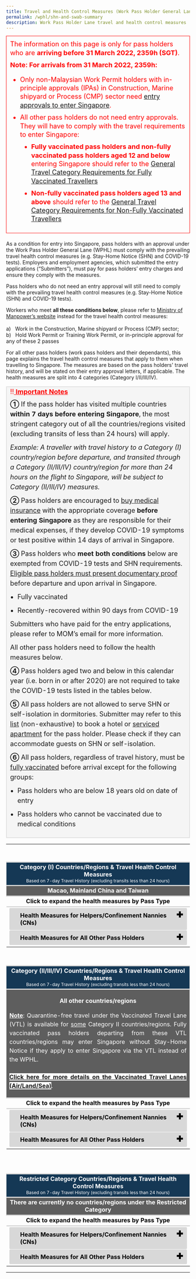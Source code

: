 ```yaml
---
title: Travel and Health Control Measures (Work Pass Holder General Lane)
permalink: /wphl/shn-and-swab-summary
description: Work Pass Holder Lane travel and health control measures
---
```

<div style="padding: 10px; margin-bottom:20px; font-size:16px; line-height:1.0; color:red; border-style: solid; border-width: 1px;">
	<p style="font-size:18px; margin-top:0px; margin-bottom:0px;line-height:1.3; color:red;">The information on this page is only for pass holders who are <b>arriving before 31 March 2022, 2359h (SGT)</b>.</p>
	<p style="font-size:18px; margin-top:10px; margin-bottom:0px;line-height:1.3; color:red;"><b>Note: For arrivals from 31 March 2022, 2359h:</b></p>
	<ol style="list-style-type:disc;">
		<li style="font-size:18px; margin-top:10px; margin-bottom:0px;line-height:1.3; color:red;">Only non-Malaysian Work Permit holders with in-principle approvals (IPAs) in Construction, Marine shipyard or Process (CMP) sector need <a href="https://www.mom.gov.sg/covid-19/entry-approval-requirements" target="_blank">entry approvals to enter Singapore</a>. </li>
			<li style="font-size:18px; margin-top:10px; margin-bottom:0px;line-height:1.3; color:red;">All other pass holders do not need entry approvals. They will have to comply with the travel requirements to enter Singapore:
		<ol style="list-style-type:disc;">
			<li style="font-size:18px; margin-top:10px; margin-bottom:0px;line-height:1.3; color:red;"><b>Fully vaccinated pass holders and non-fully vaccinated pass holders aged 12 and below</b> entering Singapore should refer to the <a href="/arriving/general-travel/fully-vaccinated" target="_blank">General Travel Category Requirements for Fully Vaccinated Travellers</a></li>
			<li style="font-size:18px; margin-top:10px; margin-bottom:0px;line-height:1.3; color:red;"><b>Non-fully vaccinated pass holders aged 13 and above</b> should refer to the <a href="/arriving/general-travel/non-fully-vaccinated" target="_blank">General Travel Category Requirements for Non-Fully Vaccinated Travellers</a></li>
				</ol>
		</li>
	</ol>
</div>

<!--<div style="padding-left: 5px; margin-bottom:20px; font-size:16px; line-height:1.0; color:red; border-style: solid; border-width: 1px;">
	<p style="font-size:18px; margin-top:10px; margin-bottom:0px;line-height:1.3; color:red;">The information on this page is only for travellers who are arriving <b>before 31 March 2022, 2359h (SGT)</b>.</p>
	<p style="font-size:18px; margin-top:10px; margin-bottom:0px;line-height:1.3; color:red;">A new Vaccinated Travel Framework takes effect for arrivals <b>from 31 March 2022, 2359h (SGT)</b>. Travellers arriving from this date should click their relevant traveller profile below for a detailed travel requirements checklist:
	<ol style="list-style-type:disc;">
		<li style="font-size:18px; margin-top:10px; margin-bottom:0px;line-height:1.3; color:red;"><a href="/arriving/general-travel/fully-vaccinated" target="_blank">Fully vaccinated travellers and non-fully vaccinated children aged 12 and below</a></li>
			<li style="font-size:18px; margin-top:10px; margin-bottom:0px;line-height:1.3; color:red;"><a href="/arriving/general-travel/non-fully-vaccinated" target="_blank">Non-fully vaccinated travellers aged 13 and above</a></li>
	</ol>
	</p>
	</div>-->

As a condition for entry into Singapore, pass holders with an approval under the Work Pass Holder General Lane (WPHL) must comply with the prevailing travel health control measures (e.g. Stay-Home Notice (SHN) and COVID-19 tests). Employers and employment agencies, which submitted the entry applications (“Submitters”), must pay for pass holders’ entry charges and ensure they comply with the measures.

Pass holders who do not need an entry approval will still need to comply with the prevailing travel health control measures (e.g. Stay-Home Notice (SHN) and COVID-19 tests).

Workers who meet <b>all these conditions below</b>, please refer to [Ministry of Manpower’s website](https://www.mom.gov.sg/covid-19/entry-approval-requirements) instead for the travel health control measures:<br><br>
a) &nbsp; Work in the Construction, Marine shipyard or Process (CMP) sector;<br>
b) &nbsp; Hold Work Permit or Training Work Permit, or in-principle approval for any of these 2 passes

For all other pass holders (work pass holders and their dependants), this page explains the travel health control measures that apply to them when travelling to Singapore. The measures are based on the pass holders' travel history, and will be stated on their entry approval letters, if applicable. The health measures are split into 4 categories (Category I/II/III/IV).

<table style="background-color:#f5f5f5">
<tbody>
<tr>
<td style="margin-top:0px; margin-bottom:0px; font-size:18px;border-right:2px solid #E0E0E0;border-left:2px solid #E0E0E0;border-top:2px solid #E0E0E0; border-bottom:2px solid #E0E0E0;"><span style="color:red;">!!<b><u> Important Notes</u></b></span>
<p style="margin-top:10px; margin-bottom:0px; font-size:18px; line-height:1.5;"><b>➀</b> If the pass holder has visited multiple countries <b>within 7 days before entering Singapore</b>, the most stringent category out of all the countries/regions visited (excluding transits of less than 24 hours) will apply.</p>
<p style="margin-top:10px; margin-bottom:0px; font-size:18px; line-height:1.5;"><i>Example: A traveller with travel history to a Category (I) country/region before departure, and transited through a Category (II/III/IV) country/region for more than 24 hours on the flight to Singapore, will be subject to Category (II/III/IV) measures.</i></p>
	<p style="margin-top:10px; margin-bottom:0px; font-size:18px; line-height:1.5;"><b>➁</b> Pass holders are encouraged to <a href="https://www.mom.gov.sg/covid-19/frequently-asked-questions/eligible-claims-and-medical-benefits#who-is-responsible-for-paying-for-the-pass-holders-covid-19-treatment" target="_blank">buy medical insurance</a> with the appropriate coverage <b>before entering Singapore</b> as they are responsible for their medical expenses, if they develop COVID-19 symptoms or test positive within 14 days of arrival in Singapore.</p>
<p style="margin-top:10px; margin-bottom:0px; font-size:18px; line-height:1.5;"><b>&#10114;</b> Pass holders who <b>meet both conditions</b> below are exempted from COVID-19 tests and SHN requirements. <a href="/vaccinated-recovered" target="_blank">Eligible pass holders must present documentary proof</a> before departure and upon arrival in Singapore.</p> 
<ol style="padding-left:20px; font-size:18px; margin-top:0px; margin-bottom:0px; line-height:1.5; list-style-type:disc;">
<li style="font-size:18px; margin-top:10px; margin-bottom:0px; line-height:1.5;">Fully vaccinated</li>
<li style="font-size:18px; margin-top:10px; margin-bottom:0px; line-height:1.5;">Recently-recovered within 90 days from COVID-19</li>
</ol>
<p style="margin-top:10px; margin-bottom:0px; font-size:18px; line-height:1.5;">Submitters who have paid for the entry applications, please refer to MOM’s email for more information.</p>
<p style="margin-top:10px; margin-bottom:0px; font-size:18px; line-height:1.5;">All other pass holders need to follow the health measures below.</p>
	

<!--<table>
	<thead>
		<th style="font-size:18px; line-height:1.5; border-left:3px solid #D8D8D8; border-right:3px solid #D8D8D8;border-top:3px solid #D8D8D8; border-bottom:3px solid #D8D8D8;"><b>Test paid using</b></th>
		<th style="font-size:18px; line-height:1.5; border-left:3px solid #D8D8D8; border-right:3px solid #D8D8D8; border-top:3px solid #D8D8D8; border-bottom:3px solid #D8D8D8;"><b>How is the refund processed</b></th>
	</thead>
	<tbody>
		<tr>
		<td style="font-size:18px; line-height:1.5;border-left:3px solid #D8D8D8; border-right:3px solid #D8D8D8; border-top:3px solid #D8D8D8; border-bottom:3px solid #D8D8D8;"><a href="https://changiairport.com/safetravel" target="_blank">Changi Airport e-Service</a></td>
			<td style="font-size:18px; line-height:1.5;border-left:3px solid #D8D8D8; border-right:3px solid #D8D8D8;border-top:3px solid #D8D8D8; border-bottom:3px solid #D8D8D8;">Changi Airport Group will automatically refund the test fees 7 working days after the booked arrival date.<br>For any queries, please email <a href="mailto: swabtest.refund@changiairport.com">swabtest.refund@changiairport.com</a></td>
		</tr>
		<tr>
			<td style="font-size:18px; line-height:1.5;border-left:3px solid #D8D8D8; border-right:3px solid #D8D8D8;border-bottom:3px solid #D8D8D8;"><a href="https://t.2c2p.com/express/parkwayshentonoat" target="_blank">Parkway Shenton eService</a></td>
			<td style="font-size:18px; line-height:1.5; border-left:3px solid #D8D8D8; border-right:3px solid #D8D8D8; border-bottom:3px solid #D8D8D8;">Please email <a href="mailto: sea.checkpoints.refunds@parkwaypantai.com">sea.checkpoints.refunds@parkwaypantai.com</a> for refund or cancellation requests.</td>
		</tr>
	</tbody>
	</table>-->

	
<p style="margin-top: 10px; margin-bottom:0px; font-size:18px; line-height:1.5;">
<b>➃</b> Pass holders aged two and below in this calendar year (i.e. born in or after 2020) are not required to take the COVID-19 tests listed in the tables below.</p>
<p style="margin-top:10px; margin-bottom:0px; font-size:18px; line-height:1.5;"><b>&#10116;</b> All pass holders are not allowed to serve SHN or self-isolation in dormitories. Submitter may refer to this <a href="https://sha.org.sg/stay-home-notice">list</a> (non-exhaustive) to book a hotel or <a href="/files/serviced-apartments.pdf" target="_blank">serviced apartment</a> for the pass holder. Please check if they can accommodate guests on SHN or self-isolation.</p>
<p style="margin-top:10px; margin-bottom:0px; font-size:18px; line-height:1.5;"><b>&#10117;</b> All pass holders, regardless of travel history, must be <a href="/wphl/vaccination-requirements#vaccinated">fully vaccinated</a> before arrival except for the following groups:
<ol style="padding-left:20px; font-size:18px; margin-top:0px; margin-bottom:0px; line-height:1.5; list-style-type:disc;">
<li style="font-size:18px; margin-top:10px; margin-bottom:0px; line-height:1.5; list-style-type:disc;"> Pass holders who are below 18 years old on date of entry</li>
<li style="font-size:18px; margin-top:10px; margin-bottom:0px; line-height:1.5; list-style-type:disc;">Pass holders who cannot be vaccinated due to medical conditions</li>
</ol>
</p>
</td>
    </tr>
	</tbody>
		</table>

<!--#### Click on the following for the travel health control measures based on your arrival date in Singapore:

<ol style="padding-left:20px; font-size:20px; margin-top:20px; margin-bottom:0px; line-height:1.5; list-style-type:upper-latin;">
	<li style="font-size:20px; margin-top:10px; margin-bottom:0px; line-height:1.5;"><a href="#from">Arrivals from 21 Feb 2022, 2359 hours</a></li> 
	<li style="font-size:20px; margin-top:10px; margin-bottom:0px; line-height:1.5;"><a href="#before-1">Arrivals before 21 Feb 2022, 2359 hours</a></li>
	</ol>-->


---


<div id="from"></div>

<!--<span style="color:red;"><b>Travellers arriving in Singapore before 21 Feb 2022, 2359 hours will be subject to the health measure stipulated in their approval letters and Stay Home Notices (SHN).</b></span>-->

<html>
<head>
<meta charset="utf-8">
<title>Test Accordion</title>

<style>
	
input {
    display: none;
}

label {
    display: block;    
    padding: 10px 30px;
    margin: 0 0 1px 0;
    cursor: pointer;
    background: #153855;
    border-radius: 3px;
    color: #FFFFFF;
    transition: ease .5s;
	position: relative;
}

label:hover {
    background: #346f9e;
}

label::after {
	font-family: "Font Awesome 5 Free";
	content: '\271A';
	font-weight: bold;
	font-size: 22px;
	position: absolute;
	right: 10px;
	top: 6px;
}

input:checked + label::after {
	content: '\2716';
}

.content {
    background: #FFFFFF;
    padding: 10px 25px;
    margin: 0 0 1px 0;
    border-radius: 3px;
}

input + label + .content {
    display: none;
}

input:checked + label + .content {
    display: block;
}
 
</style>
</head>
</html>


<table>
<tr>
<td style="font-size:16px; border-top: 3px solid #D8D8D8; border-right:1px solid #D8D8D8; border-left:1px solid #D8D8D8; background-color:#153855; color:white; text-align:center; vertical-align:middle;"><b>Category (I) Countries/Regions & Travel Health Control Measures</b><br><span style="font-size:12px;">Based on 7-day Travel History (excluding transits less than 24 hours)</span></td>
</tr>
	<tr>
<td style="font-size:16px; border-top: 3px solid #D8D8D8; border-right:1px solid #D8D8D8; border-left:1px solid #D8D8D8; background-color:#5e5e5e; color:white; text-align:center; vertical-align:middle; border-bottom: 3px solid #D8D8D8;"><b>Macao, Mainland China and Taiwan</b></td>
</tr>
	<tr>
		<td style="font-size:16px; border-top: 3px solid #D8D8D8; border-bottom: 3px solid #D8D8D8; color:black; text-align:center; vertical-align:middle;"><b>Click to expand the health measures by Pass Type</b></td>
	</tr>
	<br>
	<tr>
	<td>
<!--Cat1 Countries-->
<input type="checkbox" id="CountryListCat1" />
<label for="CountryListCat1" style="background:#D8D8D8; color:#000000;"><b>Health Measures for Helpers/Confinement Nannies (CNs)</b></label>

<div class="content" style="background-color:#f8f8f8;">
<ol style="margin-top: 0px; list-style-type: decimal;">
	<li style="font-size: 16px; margin-top:10px; margin-bottom:0px; line-height:1.5;">Must be <b><a href="/wphl/vaccination-requirements">fully vaccinated</a> before arrival</b>.
</li>
	<li style="font-size: 16px; margin-top:10px; margin-bottom:0px; line-height:1.5;">Submit a health and travel declaration using the <a href="https://eservices.ica.gov.sg/sgarrivalcard/" target="_blank">SG Arrival Card (SGAC) e-Service</a> <b>within 3 days before arrival</b>.
</li>
	<li style="font-size: 16px; margin-top:10px; margin-bottom:0px; line-height:1.5;">Take <b>1</b> of these COVID-19 tests <b>within 2 days before departure</b>:
	<ol style="margin-top: 0px; list-style-type: disc;">
	<li style="font-size: 16px; margin-top:10px; margin-bottom:0px; line-height:1.5;"><b>PCR test</b>: Done with an <a href="https://go.gov.sg/accreditation-bodies-for-covid19-testing" target="_blank">internationally accredited or recognised lab, clinic or medical facility</a>.</li>
		<li style="font-size: 16px; margin-top:10px; margin-bottom:0px; line-height:1.5;"><b>ART</b>: Done by a trained professional (e.g. medical professional or Government-recognised trained professional).</li>
	</ol></li>
		<li style="font-size: 16px; margin-top:10px; margin-bottom:0px; line-height:1.5;">Present a valid negative test report, that meets <b>all the requirements</b> below, before departure and upon arrival in Singapore:
		<ol style="margin-top:0px; list-style-type: disc;">
<li style="font-size:16px; margin-top:10px; margin-bottom:0px; line-height:1.5;">Is in English (or accompanied with an English translation);</li>
<li style="font-size:16px; margin-top:10px; margin-bottom:0px; line-height:1.5;">Contains the following:
<ol style="margin-top:0px; list-style-type: lower-roman;">
<li style="font-size:16px; margin-top:10px; margin-bottom:0px; line-height:1.5;">COVID-19 test results and date of test;</li>
<li style="font-size:16px; margin-top:10px; margin-bottom:0px; line-height:1.5;">Name of helper/CN; and</li>
<li style="font-size:16px; margin-top:10px; margin-bottom:0px; line-height:1.5;">Date of Birth or Passport number (per the passport used to travel to Singapore.</li>
</ol>
</li>
</ol>
</li>
<li style="font-size: 16px; margin-top:10px; margin-bottom:0px; line-height:1.5;">Proceed from the checkpoint <b>immediately</b> to their place of isolation. <p style="font-size: 16px; margin-top:10px; margin-bottom:0px; line-height:1.5;">Submitters must arrange to pick them up <b>within 1 hour of arrival</b> from the checkpoint, using private transport (e.g. employer's own vehicle, taxi, private hire car) to go to the place of isolation, and QTC or CTC. Public transport (e.g. public bus or train) is <b>not allowed</b>.</p></li>
<li style="font-size: 16px; margin-top:10px; margin-bottom:0px; line-height:1.5;">Self-isolate before taking an unsupervised self-swab (USS) ART <b>within 24 hours</b> of arrival and submit the test results <a href="https://www.sync.gov.sg" target="_blank">here</a>.</li>
	<li style="font-size: 16px; margin-top:10px; margin-bottom:0px; line-height:1.5;"> Remain in self-isolation until they get a negative test result.</li>
		<li style="font-size: 16px; margin-top:10px; margin-bottom:0px; line-height:1.5;">If they get a negative test result, they can go about their activities in Singapore, without a need to serve SHN.</li>
			<li style="font-size: 16px; margin-top:10px; margin-bottom:0px; line-height:1.5;"><b>[Only for helpers and CNs who were vaccinated overseas]</b> Verify their vaccination records by taking a serology test to get the vaccination records ingested in the National Immunisation Registry (NIR) <b>within 30 days</b> of arrival in Singapore. 
<p style="font-size: 16px; margin-top:10px; margin-bottom:0px; line-height:1.5;">Those with valid digitally-verifiable vaccination certificates may be exempted from serology testing for their vaccinations to be ingested. They must still visit a General Practitioner (GP) clinic, for the clinic to verify their certificates and ingest their vaccination records in the NIR <b>within 30 days</b> of arrival in Singapore. Refer to <a href="https://www.moh.gov.sg/covid-19/vaccination/faqs---post-vaccination-matters" target="_blank">MOH’s website</a> on the types of vaccination certificates which exempt pass holders from serology testing.</p>
<p style="font-size: 16px; margin-top:10px; margin-bottom:0px; line-height:1.5;">Please call the clinic to check if they offer serology tests or verification of vaccination records.</p>
</li>
</ol>
</div>
	<!--Cat1 Other Work Pass Holders-->
	<input type="checkbox" id="OtherWorkPassHolders-1" />
<label for="OtherWorkPassHolders-1" style="background:#D8D8D8; color:#000000;"><b>Health Measures for All Other Pass Holders</b></label>

<div class="content" style="background-color:#f8f8f8;">
<ol style="margin-top: 0px; list-style-type: decimal;">
				<li style="font-size: 16px; margin-top:10px; margin-bottom:0px; line-height:1.5;">Must be <b><a href="/wphl/vaccination-requirements">fully vaccinated</a> before arrival</b>.
</li>
		<li style="font-size: 16px; margin-top:10px; margin-bottom:0px; line-height:1.5;">Submit a health and travel declaration using the <a href="https://eservices.ica.gov.sg/sgarrivalcard/" target="_blank">SG Arrival Card (SGAC) e-Service</a> <b>within 3 days before arrival</b>.
</li>
	<li style="font-size: 16px; margin-top:10px; margin-bottom:0px; line-height:1.5;">Take <b>1</b> of these COVID-19 tests <b>within 2 days before departure</b>:
	<ol style="margin-top: 0px; list-style-type: disc;">
	<li style="font-size: 16px; margin-top:10px; margin-bottom:0px; line-height:1.5;"><b>PCR test</b>: Done with an <a href="https://go.gov.sg/accreditation-bodies-for-covid19-testing" target="_blank">internationally accredited or recognised lab, clinic or medical facility</a>.</li>
		<li style="font-size: 16px; margin-top:10px; margin-bottom:0px; line-height:1.5;"><b>ART</b>: Done by a trained professional (e.g. medical professional or Government-recognised trained professional).</li>
	</ol></li>
		<li style="font-size: 16px; margin-top:10px; margin-bottom:0px; line-height:1.5;">Present a valid negative test report, that meets <b>all the requirements</b> below, before departure and upon arrival in Singapore:
		<ol style="margin-top:0px; list-style-type: disc;">
<li style="font-size:16px; margin-top:10px; margin-bottom:0px; line-height:1.5;">Is in English (or accompanied with an English translation);</li>
<li style="font-size:16px; margin-top:10px; margin-bottom:0px; line-height:1.5;">Contains the following:
<ol style="margin-top:0px; list-style-type: lower-roman;">
<li style="font-size:16px; margin-top:10px; margin-bottom:0px; line-height:1.5;">COVID-19 test results and date of test;</li>
<li style="font-size:16px; margin-top:10px; margin-bottom:0px; line-height:1.5;">Name of pass holder; and</li>
<li style="font-size:16px; margin-top:10px; margin-bottom:0px; line-height:1.5;">Date of Birth or Passport number (per the passport used to travel to Singapore.</li>
</ol>
</li>
</ol>
</li>
			<li style="font-size: 16px; margin-top:10px; margin-bottom:0px; line-height:1.5;">Proceed from the checkpoint <b>immediately</b> to their place of isolation.<p style="font-size: 16px; margin-top:10px; margin-bottom:0px; line-height:1.5;">Pass holders must depart for the place of isolation <b>within 1 hour of arrival</b> at the checkpoint. Submitters must inform them to take private transport (e.g. company vehicle, pass holder's own vehicle, taxi, private hire car) to the to the place of isolation, and QTC or CTC. Public transport (e.g. public bus or train) is <b>not allowed</b>. </p></li>
<li style="font-size: 16px; margin-top:10px; margin-bottom:0px; line-height:1.5;">Self-isolate before taking an unsupervised self-swab (USS) ART <b>within 24 hours of arrival</b> and submit the test results <a href="https://www.sync.gov.sg" target="_blank">here</a>.</li>
	<li style="font-size: 16px; margin-top:10px; margin-bottom:0px; line-height:1.5;"> Remain in self-isolation until they get a negative test result.</li>
		<li style="font-size: 16px; margin-top:10px; margin-bottom:0px; line-height:1.5;">If they get a negative test result, they can go about their activities in Singapore, without a need to serve SHN.</li>
	<li style="font-size: 16px; margin-top:10px; margin-bottom:0px; line-height:1.5;"><b>[Only for pass holders who were vaccinated overseas]</b> Verify their vaccination records by taking a serology test to get the vaccination records ingested in the National Immunisation Registry (NIR) <b>within 30 days</b> of arrival in Singapore. 
<p style="font-size: 16px; margin-top:10px; margin-bottom:0px; line-height:1.5;">Those with valid digitally-verifiable vaccination certificates may be exempted from serology testing for their vaccinations to be ingested. They must still visit a General Practitioner (GP) clinic, for the clinic to verify their certificates and ingest their vaccination records in the NIR <b>within 30 days</b> of arrival in Singapore. Refer to <a href="https://www.moh.gov.sg/covid-19/vaccination/faqs---post-vaccination-matters" target="_blank">MOH’s website</a> on the types of vaccination certificates which exempt pass holders from serology testing.</p>
<p style="font-size: 16px; margin-top:10px; margin-bottom:0px; line-height:1.5;">Please call the clinic to check if they offer serology tests or verification of vaccination records.</p></li>
</ol>
</div>
	</td>
	</tr>
	</table><br>
	

<div id=cat2></div>

<!--Category 2,3 and 4-->
<table>
<tr>
<td style="font-size:16px; border-top: 3px solid #D8D8D8; border-right:1px solid #D8D8D8; border-left:1px solid #D8D8D8; background-color:#153855; color:white; text-align:center; vertical-align:middle;"><b>Category (II/III/IV) Countries/Regions & Travel Health Control Measures</b><br><span style="font-size:12px;">Based on 7-day Travel History (excluding transits less than 24 hours)</span></td>
</tr>
	<tr>
<td style="font-size:16px; border-top: 3px solid #D8D8D8; border-bottom:1px solid #D8D8D8; border-right:1px solid #D8D8D8; border-left:1px solid #D8D8D8; background-color:#5e5e5e; color:white;"><p style="font-size:16px; line-height:1.5;text-align:center;"><b>All other countries/regions</b></p>
	<p style="font-size:16px; line-height:1.5; text-align:justify;"><b><u>Note</u></b>: Quarantine-free travel under the Vaccinated Travel Lane (VTL) is available for <u>some</u> Category II countries/regions. Fully vaccinated pass holders departing from these VTL countries/regions may enter Singapore without Stay-Home Notice if they apply to enter Singapore via the VTL instead of the WPHL. <br><br><a style="background-color: #ffffff;" href="/vtl/requirements-and-process" target="_blank"><b>Click here for more details on the Vaccinated Travel Lanes (Air/Land/Sea)</b></a>. </p></td>
</tr>
<tr>
<td style="font-size:16px; border-top: 3px solid #D8D8D8; border-bottom: 3px solid #D8D8D8; color:black; text-align:center; vertical-align:middle;"><b>Click to expand the health measures by Pass Type</b></td></tr>
	<tr>
	<td>
<!--Cat2 Helpers/CNs-->
<input type="checkbox" id="CountryListCat2" />
<label for="CountryListCat2" style="background:#D8D8D8; color:#000000;"><b>Health Measures for Helpers/Confinement Nannies (CNs)</b></label>

<div class="content" style="background-color:#f8f8f8;">
<ol style="margin-top: 0px; list-style-type: decimal;">
		<li style="font-size: 16px; margin-top:10px; margin-bottom:0px; line-height:1.5;">Must be <b><a href="/wphl/vaccination-requirements">fully vaccinated</a> before arrival</b>.
	</li>
			<li style="font-size: 16px; margin-top:10px; margin-bottom:0px; line-height:1.5;">Submit a health and travel declaration using the <a href="https://eservices.ica.gov.sg/sgarrivalcard/" target="_blank">SG Arrival Card (SGAC) e-Service</a> <b>within 3 days before arrival</b>.
</li>
<li style="font-size: 16px; margin-top:10px; margin-bottom:0px; line-height:1.5;">Take <b>1</b> of these COVID-19 tests <b>within 2 days before departure</b>:
	<ol style="margin-top: 0px; list-style-type: disc;">
	<li style="font-size: 16px; margin-top:10px; margin-bottom:0px; line-height:1.5;"><b>PCR test</b>: Done with an <a href="https://go.gov.sg/accreditation-bodies-for-covid19-testing" target="_blank">internationally accredited or recognised lab, clinic or medical facility</a>; OR</li>
		<li style="font-size: 16px; margin-top:10px; margin-bottom:0px; line-height:1.5;"><b>ART</b>: 
<ol style="margin-top:0px; list-style-type: lower-roman;">
<li style="font-size:16px; margin-top:10px; margin-bottom:0px; line-height:1.5;">Done by a trained professional (e.g. medical professional or Government-recognised trained professional); or</li>
	<li style="font-size:16px; margin-top:10px; margin-bottom:0px; line-height:1.5;"> <b>[For eligible travellers only]</b>	Self-administered and remotely supervised by an ART provider in Singapore providing such services. Please refer to <a href="https://go.gov.sg/remote-art-overseas-sg" target="_blank">MOH’s listing of remote supervised self-swab providers</a> for information on eligible traveller profiles, eligible countries/regions and approved remote ART service providers.</li>
</ol>			
</li>
</ol></li>
		<li style="font-size: 16px; margin-top:10px; margin-bottom:0px; line-height:1.5;">Present a valid negative test report, that meets <b>all the requirements</b> below, before departure and upon arrival in Singapore:
		<ol style="margin-top:0px; list-style-type: disc;">
<li style="font-size:16px; margin-top:10px; margin-bottom:0px; line-height:1.5;">Is in English (or accompanied with an English translation);</li>
<li style="font-size:16px; margin-top:10px; margin-bottom:0px; line-height:1.5;">Contains the following:
<ol style="margin-top:0px; list-style-type: lower-roman;">
<li style="font-size:16px; margin-top:10px; margin-bottom:0px; line-height:1.5;">COVID-19 test results and date of test;</li>
<li style="font-size:16px; margin-top:10px; margin-bottom:0px; line-height:1.5;">Name of helper/CN; and</li>
<li style="font-size:16px; margin-top:10px; margin-bottom:0px; line-height:1.5;">Date of Birth or Passport number (per the passport used to travel to Singapore.</li>
</ol>
</li>
</ol>
</li>
<!--<li style="font-size: 16px; margin-top:10px; margin-bottom:0px; line-height:1.5;">Take on-arrival COVID-19 PCR test at the Singapore checkpoint. <p style="font-size: 16px; margin-top:10px; margin-bottom:0px; line-height:1.5;">Submitters must register and pay for the test <b>before the helper/CN arrives in Singapore</b>. Otherwise, she may be denied entry and submitter’s subsequent entry applications may be rejected.</p>
<ol style="margin-top: 0px; list-style-type: disc;">
	<li style="font-size: 16px; margin-top:10px; margin-bottom:0px; line-height:1.5;"><b>[Entry into Singapore by Air]</b> Register and pay $125 (including GST) <a href="https://changiairport.com/safetravel" target="_blank">here</a>.</li>
		<li style="font-size: 16px; margin-top:10px; margin-bottom:0px; line-height:1.5;"><b>[Entry into Singapore by Land/Sea]</b>: Register and pay $160 (including GST) <a href="https://t.2c2p.com/express/parkwayshentonoat" target="_blank">here</a>.</li>
	</ol>
</li>-->
<li style="font-size: 16px; margin-top:10px; margin-bottom:0px; line-height:1.5;">Proceed from the checkpoint <b>immediately</b> to their <a href="/health/shn" target="_blank">SHN</a> accommodation. <br><br> Submitters must arrange to pick them up <b>within 1 hour of arrival</b> from the checkpoint, using private transport (e.g. employer's own vehicle, taxi, private hire car) to go to the SHN accommodation. Public transport (e.g. public bus or train) is <b>not allowed</b>.
 </li>
<li style="font-size: 16px; margin-top:10px; margin-bottom:0px; line-height:1.5;">Serve a 7-day <a href="/health/shn">SHN</a> in one of the following: 
	<ol style="margin-top: 0px; list-style-type: lower-roman;">
		<li style="font-size: 16px; margin-top:10px; margin-bottom:0px; line-height:1.5;">Suitable accommodation sourced by submitters (e.g. hotels, <a href="/files/serviced-apartments.pdf" target="_blank">serviced apartments</a>, hostels or Employment Agencies' residential units. Please ensure these places can accommodate persons on SHN).<p style="font-size: 16px; margin-top:10px; margin-bottom:0px; line-height:1.5;">If the employer allows, submitters can arrange for the helper/CN to share a room with another helper/CN with the same travel history. They should remain isolated during the SHN and not mingle, or share facilities such as toilets, with other residents.</p></li>
		<li style="font-size: 16px; margin-top:10px; margin-bottom:0px; line-height:1.5;">Employer’s house. The helper/CN must isolate herself in her room and minimise contact with household members. If this is not possible or there are <a href="https://www.covid.gov.sg/who-is-vulnerable" target="_blank">vulnerable household members</a>, please look for another accommodation.</li>
	</ol>
<p style="font-size: 16px; margin-top:10px; margin-bottom:0px; line-height:1.5;">Submitters who have paid for the helpers’/CNs’ stay at the SHN dedicated facility (SDF) earlier on, please refer to MOM’s email for more information.</p>
	</li>
	<li style="font-size: 16px; margin-top:10px; margin-bottom:0px; line-height:1.5;">Take a COVID-19 PCR test ($125 including GST) before the end of the SHN. Please pay for the test using the payment link on the SHN letter (issued upon arrival in Singapore).</li>
				<li style="font-size: 16px; margin-top:10px; margin-bottom:0px; line-height:1.5;"><b>[Only for helpers and CNs who were vaccinated overseas]</b> Verify their vaccination records by taking a serology test to get the vaccination records ingested in the National Immunisation Registry (NIR) <b>within 30 days</b> of arrival in Singapore. 
<p style="font-size: 16px; margin-top:10px; margin-bottom:0px; line-height:1.5;">Those with valid digitally-verifiable vaccination certificates may be exempted from serology testing for their vaccinations to be ingested. They must still visit a General Practitioner (GP) clinic, for the clinic to verify their certificates and ingest their vaccination records in the NIR <b>within 30 days</b> of arrival in Singapore. Refer to <a href="https://www.moh.gov.sg/covid-19/vaccination/faqs---post-vaccination-matters" target="_blank">MOH’s website</a> on the types of vaccination certificates which exempt pass holders from serology testing.</p>
<p style="font-size: 16px; margin-top:10px; margin-bottom:0px; line-height:1.5;">Please call the clinic to check if they offer serology tests or verification of vaccination records.</p></li>
</ol>
</div>
	<!--Cat2 Other Work Pass Holders-->
	<input type="checkbox" id="OtherWorkPassHolders-2" />
<label for="OtherWorkPassHolders-2" style="background:#D8D8D8; color:#000000;"><b>Health Measures for All Other Pass Holders</b></label>

<div class="content" style="background-color:#f8f8f8;">
<ol style="margin-top: 0px; list-style-type: decimal;">
				<li style="font-size: 16px; margin-top:10px; margin-bottom:0px; line-height:1.5;">Must be <b><a href="/wphl/vaccination-requirements">fully vaccinated</a> before arrival</b>.
</li>
			<li style="font-size: 16px; margin-top:10px; margin-bottom:0px; line-height:1.5;">Submit a health and travel declaration using the <a href="https://eservices.ica.gov.sg/sgarrivalcard/" target="_blank">SG Arrival Card (SGAC) e-Service</a> <b>within 3 days before arrival</b>.
</li>
<li style="font-size: 16px; margin-top:10px; margin-bottom:0px; line-height:1.5;">Take <b>1</b> of these COVID-19 tests <b>within 2 days before departure</b>:
	<ol style="margin-top: 0px; list-style-type: disc;">
	<li style="font-size: 16px; margin-top:10px; margin-bottom:0px; line-height:1.5;"><b>PCR test</b>: Done with an <a href="https://go.gov.sg/accreditation-bodies-for-covid19-testing" target="_blank">internationally accredited or recognised lab, clinic or medical facility</a>; OR</li>
		<li style="font-size: 16px; margin-top:10px; margin-bottom:0px; line-height:1.5;"><b>ART</b>: 
<ol style="margin-top:0px; list-style-type: lower-roman;">
<li style="font-size:16px; margin-top:10px; margin-bottom:0px; line-height:1.5;">Done by a trained professional (e.g. medical professional or Government-recognised trained professional); or</li>
	<li style="font-size:16px; margin-top:10px; margin-bottom:0px; line-height:1.5;"> <b>[For eligible travellers only]</b>	Self-administered and remotely supervised by an ART provider in Singapore providing such services. Please refer to <a href="https://go.gov.sg/remote-art-overseas-sg" target="_blank">MOH’s listing of remote supervised self-swab providers</a> for information on eligible traveller profiles, eligible countries/regions and approved remote ART service providers.</li>
</ol>
</li>
</ol></li>
		<li style="font-size: 16px; margin-top:10px; margin-bottom:0px; line-height:1.5;">Present a valid negative test report, that meets <b>all the requirements</b> below, before departure and upon arrival in Singapore:
		<ol style="margin-top:0px; list-style-type: disc;">
<li style="font-size:16px; margin-top:10px; margin-bottom:0px; line-height:1.5;">Is in English (or accompanied with an English translation);</li>
<li style="font-size:16px; margin-top:10px; margin-bottom:0px; line-height:1.5;">Contains the following:
<ol style="margin-top:0px; list-style-type: lower-roman;">
<li style="font-size:16px; margin-top:10px; margin-bottom:0px; line-height:1.5;">COVID-19 test results and date of test;</li>
<li style="font-size:16px; margin-top:10px; margin-bottom:0px; line-height:1.5;">Name of pass holder; and</li>
<li style="font-size:16px; margin-top:10px; margin-bottom:0px; line-height:1.5;">Date of Birth or Passport number (per the passport used to travel to Singapore.</li>
</ol>
</li>
</ol>
</li>
<!--<li style="font-size: 16px; margin-top:10px; margin-bottom:0px; line-height:1.5;">Take on-arrival COVID-19 PCR test at the Singapore checkpoint. <p style="font-size: 16px; margin-top:10px; margin-bottom:0px; line-height:1.5;">Submitters must register and pay for the test <b>before the pass holder arrives in Singapore</b>. Otherwise, the pass holder may be denied entry and submitter’s subsequent entry applications may be rejected.</p>
<ol style="margin-top: 0px; list-style-type: disc;">
	<li style="font-size: 16px; margin-top:10px; margin-bottom:0px; line-height:1.5;"><b>[Entry into Singapore by Air]</b> Register and pay $125 (including GST) <a href="https://changiairport.com/safetravel" target="_blank">here</a>.</li>
		<li style="font-size: 16px; margin-top:10px; margin-bottom:0px; line-height:1.5;"><b>[Entry into Singapore by Land/Sea]</b>: Register and pay $160 (including GST) <a href="https://t.2c2p.com/express/parkwayshentonoat" target="_blank">here</a>.</li>
	</ol>
</li>-->
	<li style="font-size: 16px; margin-top:10px; margin-bottom:0px; line-height:1.5;">Proceed from the checkpoint <b>immediately</b> to their <a href="/health/shn" target="_blank">SHN</a> accommodation. <br><br> Pass holders must depart for the SHN accommodation <b>within 1 hour of arrival</b> at the checkpoint. Submitters must inform them to take private transport (e.g. company vehicle, pass holder's own vehicle, taxi, private hire car) to the SHN accommodation. Public transport (e.g. public bus or train) is <b>not allowed</b>.</li>
<li style="font-size: 16px; margin-top:10px; margin-bottom:0px; line-height:1.5;">Serve a 7-day <a href="/health/shn">SHN</a> in one of the following: 
	<ol style="margin-top: 0px; list-style-type: disc;">
		<li style="font-size: 16px; margin-top:10px; margin-bottom:0px; line-height:1.5;">Suitable accommodation sourced by submitters (e.g. hotels or <a href="/files/serviced-apartments.pdf" target="_blank">serviced apartments</a>).</li>
		<li style="font-size: 16px; margin-top:10px; margin-bottom:0px; line-height:1.5;">Place of residence. The pass holder must isolate themselves in their room and minimise contact with household members, especially <a href="https://www.covid.gov.sg/who-is-vulnerable" target="_blank">vulnerable household members</a>. If this is not possible, please look for another accommodation.</li>
	</ol>
<p style="font-size: 16px; margin-top:10px; margin-bottom:0px; line-height:1.5;">	Submitters who have paid for the pass holders’ stay at the SHN dedicated facility (SDF) earlier on, please refer to MOM’s email for more information.</p>
	</li>
	<li style="font-size: 16px; margin-top:10px; margin-bottom:0px; line-height:1.5;">Take a COVID-19 PCR test ($125 including GST) before the end of the SHN. Please pay for the test using the payment link on the SHN letter (issued upon arrival in Singapore).</li>
			<li style="font-size: 16px; margin-top:10px; margin-bottom:0px; line-height:1.5;"><b>[Only for pass holders who were vaccinated overseas]</b> Verify their vaccination records by taking a serology test to get the vaccination records ingested in the National Immunisation Registry (NIR) <b>within 30 days</b> of arrival in Singapore. 
<p style="font-size: 16px; margin-top:10px; margin-bottom:0px; line-height:1.5;">Those with valid digitally-verifiable vaccination certificates may be exempted from serology testing for their vaccinations to be ingested. They must still visit a General Practitioner (GP) clinic, for the clinic to verify their certificates and ingest their vaccination records in the NIR <b>within 30 days</b> of arrival in Singapore. Refer to <a href="https://www.moh.gov.sg/covid-19/vaccination/faqs---post-vaccination-matters" target="_blank">MOH’s website</a> on the types of vaccination certificates which exempt pass holders from serology testing.</p>
<p style="font-size: 16px; margin-top:10px; margin-bottom:0px; line-height:1.5;">Please call the clinic to check if they offer serology tests or verification of vaccination records.</p></li>
</ol>
</div>
	</td>
	</tr>
	</table>
<br><br>

<!--Cat4 countries-->
<table>
<tr>
<td style="font-size:16px; border-top: 3px solid #D8D8D8; border-right:1px solid #D8D8D8; border-left:1px solid #D8D8D8; background-color:#153855; color:white; text-align:center; vertical-align:middle;"><b>Restricted Category Countries/Regions & Travel Health Control Measures</b><br><span style="font-size:12px;">Based on 7-day Travel History (excluding transits less than 24 hours)</span></td>
</tr>
	<tr>
<td style="font-size:16px; border-top: 3px solid #D8D8D8; border-right:1px solid #D8D8D8; border-left:1px solid #D8D8D8; background-color:#5e5e5e; color:white; text-align:center; vertical-align:middle;"><b>There are currently no countries/regions under the Restricted Category</b></td>
</tr>
	<tr>
<td style="font-size:16px; border-top: 3px solid #D8D8D8; border-bottom: 3px solid #D8D8D8; color:black; text-align:center; vertical-align:middle;"><b>Click to expand the health measures by Pass Type</b></td></tr>
	<tr>
	<td>
<!--Cat4 Helpers and CNs-->
<input type="checkbox" id="CountryListCat4" />
<label for="CountryListCat4" style="background:#D8D8D8; color:#000000;"><b>Health Measures for Helpers/Confinement Nannies (CNs)</b></label>
<div class="content" style="background-color:#f8f8f8;">
<ol style="margin-top: 0px; list-style-type: decimal;">
		<li style="font-size: 16px; margin-top:10px; margin-bottom:0px; line-height:1.5;">Must be <b><a href="/wphl/vaccination-requirements">fully vaccinated</a> before arrival</b>.
</li>
				<li style="font-size: 16px; margin-top:10px; margin-bottom:0px; line-height:1.5;">Submit a health and travel declaration using the <a href="https://eservices.ica.gov.sg/sgarrivalcard/" target="_blank">SG Arrival Card (SGAC) e-Service</a> <b>within 3 days before arrival</b>.
</li>
<li style="font-size: 16px; margin-top:10px; margin-bottom:0px; line-height:1.5;">Take a COVID-19 PCR test <b>within 2 days before departure </b>at an <a href="https://www.moh.gov.sg/covid-19/accreditation-bodies-for-covid-19-testing">internationally accredited or recognised lab, clinic or medical facility</a>. ART are <b>not allowed</b>.</li>
	<li style="font-size: 16px; margin-top:10px; margin-bottom:0px; line-height:1.5;">Present a valid negative test report, that meets <b>all the requirements</b> below, before departure and upon arrival in Singapore:
	<ol style="margin-top: 0px; list-style-type: disc;">
		<li style="font-size: 16px; margin-top:10px; margin-bottom:0px; line-height:1.5;">Is in English or accompanied with an English translation; </li>
		<li style="font-size: 16px; margin-top:10px; margin-bottom:0px; line-height:1.5;">Contains the following: 
			<ol style="margin-top: 0px; list-style-type: lower-roman;">
		<li style="font-size: 16px; margin-top:10px; margin-bottom:0px; line-height:1.5;">	COVID-19 test results and date of test; </li>
		<li style="font-size: 16px; margin-top:10px; margin-bottom:0px; line-height:1.5;">	Name of helper/CN; and </li>
						<li style="font-size: 16px; margin-top:10px; margin-bottom:0px; line-height:1.5;">Date of Birth or Passport number (per the passport used to travel to Singapore).</li>
	</ol>
		</li>
	</ol>	
</li>
<li style="font-size: 16px; margin-top:10px; margin-bottom:0px; line-height:1.5;">Take on-arrival COVID-19 PCR test at the Singapore checkpoint. <p style="font-size: 16px; margin-top:10px; margin-bottom:0px; line-height:1.5;">Submitters must register and pay for the test <b>before the helper/CN arrives in Singapore</b>. Otherwise, she may be denied entry and submitter’s subsequent entry applications may be rejected.</p>
<ol style="margin-top: 0px; list-style-type: disc;">
	<li style="font-size: 16px; margin-top:10px; margin-bottom:0px; line-height:1.5;"><b>[Entry into Singapore by Air]</b> Register and pay $125 (including GST) <a href="https://changiairport.com/safetravel" target="_blank">here</a>.</li>
		<li style="font-size: 16px; margin-top:10px; margin-bottom:0px; line-height:1.5;"><b>[Entry into Singapore by Land/Sea]</b>: Register and pay $160 (including GST) <a href="https://t.2c2p.com/express/parkwayshentonoat" target="_blank">here</a>.</li>
	</ol>
</li>
<!--	<li style="font-size: 16px; margin-top:10px; margin-bottom:0px; line-height:1.5;">Take on-arrival COVID-19 PCR test at the Singapore checkpoint. <p style="font-size: 16px; margin-top:10px; margin-bottom:0px; line-height:1.5;">Submitters must register and pay for the test <b>before the helper/CN arrives in Singapore</b>. Otherwise, she may be denied entry and submitter’s subsequent entry applications may be rejected.</p>
<ol style="margin-top: 0px; list-style-type: disc;">
	<li style="font-size: 16px; margin-top:10px; margin-bottom:0px; line-height:1.5;"><b>[Entry into Singapore by Air]</b> Register and pay $125 (including GST) <a href="https://changiairport.com/safetravel" target="_blank">here</a>.</li>
		<li style="font-size: 16px; margin-top:10px; margin-bottom:0px; line-height:1.5;"><b>[Entry into Singapore by Land/Sea]</b>: Register and pay $160 (including GST) <a href="https://t.2c2p.com/express/parkwayshentonoat" target="_blank">here</a>.</li>
	</ol>
</li>-->
	<li style="font-size: 16px; margin-top:10px; margin-bottom:0px; line-height:1.5;">Proceed from the checkpoint <b>immediately</b> to the <a href="/health/shn">SHN dedicated facility (SDF)</a>.<br>Transport from the airport to SDFs will be provided</li>
	<li style="font-size: 16px; margin-top:10px; margin-bottom:0px; line-height:1.5;">	Serve a 7-day SHN at the SDF ($1,015 including GST)
	</li>
		<li style="font-size: 16px; margin-top:10px; margin-bottom:0px; line-height:1.5;">Take a COVID-19 PCR test ($125 including GST) before the end of the SHN. Please pay for the test using the payment link on the SHN letter (issued upon arrival in Singapore).</li>
	<li style="font-size: 16px; margin-top:10px; margin-bottom:0px; line-height:1.5;"><b>[Only for helpers and CNs who were vaccinated overseas]</b> Verify their vaccination records by taking a serology test to get the vaccination records ingested in the National Immunisation Registry (NIR) <b>within 30 days</b> of arrival in Singapore. 
<p style="font-size: 16px; margin-top:10px; margin-bottom:0px; line-height:1.5;">Those with valid digitally-verifiable vaccination certificates may be exempted from serology testing for their vaccinations to be ingested. They must still visit a General Practitioner (GP) clinic, for the clinic to verify their certificates and ingest their vaccination records in the NIR <b>within 30 days</b> of arrival in Singapore. Refer to <a href="https://www.moh.gov.sg/covid-19/vaccination/faqs---post-vaccination-matters" target="_blank">MOH’s website</a> on the types of vaccination certificates which exempt pass holders from serology testing.</p>
<p style="font-size: 16px; margin-top:10px; margin-bottom:0px; line-height:1.5;">Please call the clinic to check if they offer serology tests or verification of vaccination records.</p></li>
		</ol>
</div>
	<!--Cat4 Other Work Pass Holders-->
	<input type="checkbox" id="OtherWorkPassHolders-4" />
<label for="OtherWorkPassHolders-4" style="background:#D8D8D8; color:#000000;"><b>Health Measures for All Other Pass Holders</b></label>
<div class="content" style="background-color:#f8f8f8;">
<ol style="margin-top: 0px; list-style-type: decimal;">
	<li style="font-size: 16px; margin-top:10px; margin-bottom:0px; line-height:1.5;">Must be <b><a href="/wphl/vaccination-requirements">fully vaccinated</a> before arrival.</b></li>
					<li style="font-size: 16px; margin-top:10px; margin-bottom:0px; line-height:1.5;">Submit a health and travel declaration using the <a href="https://eservices.ica.gov.sg/sgarrivalcard/" target="_blank">SG Arrival Card (SGAC) e-Service</a> <b>within 3 days before arrival</b>.
</li>
<li style="font-size: 16px; margin-top:10px; margin-bottom:0px; line-height:1.5;">Take a COVID-19 PCR test <b>within 2 days before departure</b> at an <a href="https://www.moh.gov.sg/covid-19/accreditation-bodies-for-covid-19-testing">internationally accredited or recognised lab, clinic or medical facility</a>. ART are <b>not allowed</b></li>
			<li style="font-size: 16px; margin-top:10px; margin-bottom:0px; line-height:1.5;">Present a valid negative test report, that meets <b>all the requirements</b> below, before departure and upon arrival in Singapore:
	<ol style="margin-top: 0px; list-style-type: disc;">
		<li style="font-size: 16px; margin-top:10px; margin-bottom:0px; line-height:1.5;">Is in English or accompanied with an English translation; </li>
		<li style="font-size: 16px; margin-top:10px; margin-bottom:0px; line-height:1.5;">Contains the following: 
			<ol style="margin-top: 0px; list-style-type: lower-roman;">
		<li style="font-size: 16px; margin-top:10px; margin-bottom:0px; line-height:1.5;">	COVID-19 test results and date of test; </li>
		<li style="font-size: 16px; margin-top:10px; margin-bottom:0px; line-height:1.5;">	Name of pass holder; and </li>
						<li style="font-size: 16px; margin-top:10px; margin-bottom:0px; line-height:1.5;">Date of Birth or Passport number (per the passport used to travel to Singapore).</li>
	</ol>
		</li>
	</ol>
	</li>
	<li style="font-size: 16px; margin-top:10px; margin-bottom:0px; line-height:1.5;">Take on-arrival COVID-19 PCR test at the Singapore checkpoint. <p style="font-size: 16px; margin-top:10px; margin-bottom:0px; line-height:1.5;">Submitters must register and pay for the test <b>before the helper/CN arrives in Singapore</b>. Otherwise, she may be denied entry and submitter’s subsequent entry applications may be rejected.</p>
<ol style="margin-top: 0px; list-style-type: disc;">
	<li style="font-size: 16px; margin-top:10px; margin-bottom:0px; line-height:1.5;"><b>[Entry into Singapore by Air]</b> Register and pay $125 (including GST) <a href="https://changiairport.com/safetravel" target="_blank">here</a>.</li>
		<li style="font-size: 16px; margin-top:10px; margin-bottom:0px; line-height:1.5;"><b>[Entry into Singapore by Land/Sea]</b>: Register and pay $160 (including GST) <a href="https://t.2c2p.com/express/parkwayshentonoat" target="_blank">here</a>.</li>
	</ol>
</li>
<!--	<li style="font-size: 16px; margin-top:10px; margin-bottom:0px; line-height:1.5;">Take on-arrival COVID-19 PCR test at the Singapore checkpoint. <p style="font-size: 16px; margin-top:10px; margin-bottom:0px; line-height:1.5;">Submitters must register and pay for the test <b>before the pass holder arrives in Singapore</b>. Otherwise, the pass holder may be denied entry and submitter’s subsequent entry applications may be rejected.</p>
<ol style="margin-top: 0px; list-style-type: disc;">
	<li style="font-size: 16px; margin-top:10px; margin-bottom:0px; line-height:1.5;"><b>[Entry into Singapore by Air]</b> Register and pay $125 (including GST) <a href="https://changiairport.com/safetravel" target="_blank">here</a>.</li>
		<li style="font-size: 16px; margin-top:10px; margin-bottom:0px; line-height:1.5;"><b>[Entry into Singapore by Land/Sea]</b>: Register and pay $160 (including GST) <a href="https://t.2c2p.com/express/parkwayshentonoat" target="_blank">here</a>.</li>
	</ol>
</li>-->
	<li style="font-size: 16px; margin-top:10px; margin-bottom:0px; line-height:1.5;">Proceed from the checkpoint <b>immediately</b> to the <a href="/health/shn/">SHN dedicated facility</a> accommodation. <br>Transport from the airport to SDFs will be provided</li>
<li style="font-size: 16px; margin-top:10px; margin-bottom:0px; line-height:1.5;">Serve a 7-day SHN at an <a href="/health/shn#sdf">SHN dedicated facility (SDF) </a>($1,015 including GST) </li>
		<li style="font-size: 16px; margin-top:10px; margin-bottom:0px; line-height:1.5;">Take a COVID-19 PCR test ($125 including GST) before the end of the SHN. Please pay for the test using the payment link on the SHN letter (issued upon arrival in Singapore).</li>
			<li style="font-size: 16px; margin-top:10px; margin-bottom:0px; line-height:1.5;"><b>[Only for pass holders who were vaccinated overseas]</b> Verify their vaccination records by taking a serology test to get the vaccination records ingested in the National Immunisation Registry (NIR) <b>within 30 days</b> of arrival in Singapore. 
<p style="font-size: 16px; margin-top:10px; margin-bottom:0px; line-height:1.5;">Those with valid digitally-verifiable vaccination certificates may be exempted from serology testing for their vaccinations to be ingested. They must still visit a General Practitioner (GP) clinic, for the clinic to verify their certificates and ingest their vaccination records in the NIR <b>within 30 days</b> of arrival in Singapore. Refer to <a href="https://www.moh.gov.sg/covid-19/vaccination/faqs---post-vaccination-matters" target="_blank">MOH’s website</a> on the types of vaccination certificates which exempt pass holders from serology testing.</p>
<p style="font-size: 16px; margin-top:10px; margin-bottom:0px; line-height:1.5;">Please call the clinic to check if they offer serology tests or verification of vaccination records.</p></li>
		</ol>
</div>
	</td>
	</tr>
	</table>

---

<div id="before-1"></div>
